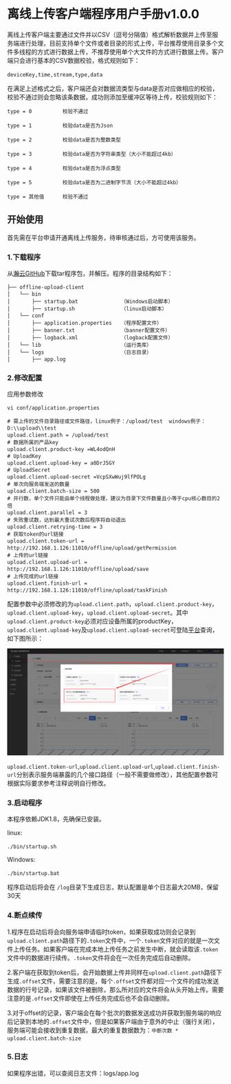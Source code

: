 # 离线上传客户端程序用户手册v1.0.0


离线上传客户端主要通过文件并以CSV（逗号分隔值）格式解析数据并上传至服务端进行处理，目前支持单个文件或者目录的形式上传，平台推荐使用目录多个文件多线程的方式进行数据上传，不推荐使用单个大文件的方式进行数据上传。客户端只会进行基本的CSV数据校验，格式规则如下：

`deviceKey,time,stream,type,data`

在满足上述格式之后，客户端还会对数据流类型与data是否对应做相应的校验，校验不通过则会忽略该条数据，成功则添加至缓冲区等待上传，校验规则如下：

```
type = 0          校验不通过

type = 1          校验data是否为Json

type = 2          校验data是否为整数类型

type = 3          校验data是否为字符串类型（大小不能超过4kb）

type = 4          校验data是否为浮点类型

type = 5          校验data是否为二进制字节流（大小不能超过4kb）

type = 其他值      校验不通过

```

## 开始使用

首先需在平台申请开通离线上传服务，待审核通过后，方可使用该服务。


### 1.下载程序

从[瀚云GitHub](https://raw.githubusercontent.com/hanclouds/offline-upload-client/master/offline-upload-client-1.0.0.tar.gz)下载tar程序包，并解压。程序的目录结构如下：

```
├── offline-upload-client
│   └── bin
│       ├── startup.bat              （Windows启动脚本）
│       ├── startup.sh               （linux启动脚本）
│   └── conf
│       ├── application.properties   （程序配置文件）
│       ├── banner.txt               （banner配置文件）
│       ├── logback.xml              （logback配置文件）
│   └── lib                          （运行类库）
│   └── logs                         （日志目录）
│       ├── app.log
```

### 2.修改配置

应用参数修改

```
vi conf/application.properties
```

```
# 需上传的文件目录路径或文件路径，linux例子：/upload/test  windows例子：D:\\upload\\test
upload.client.path = /upload/test
# 数据所属的产品key
upload.client.product-key =WL4odQnH
# UploadKey
upload.client.upload-key = a0DrJ5GY
# UploadSecret
upload.client.upload-secret =VcpSXwWuj9lfPOLg
# 单次向服务端发送的数量
upload.client.batch-size = 500
# 并行数，单个文件只能由单个线程做处理，建议为目录下文件数量且小等于cpu核心数目的2倍
upload.client.parallel = 3
# 失败重试数，达到最大重试次数后程序将自动退出
upload.client.retrying-time = 3
# 获取token的url链接
upload.client.token-url = http://192.168.1.126:11010/offline/upload/getPermission
# 上传的url链接
upload.client.upload-url = http://192.168.1.126:11010/offline/upload/save
# 上传完成的url链接
upload.client.finish-url = http://192.168.1.126:11010/offline/upload/taskFinish
```

配置参数中必须修改的为`upload.client.path`，`upload.client.product-key`，`upload.client.upload-key`，`upload.client.upload-secret`。其中`upload.client.product-key`必须对应设备所属的productKey，`upload.client.upload-key`及`upload.client.upload-secret`可登陆[平台](https://www.hanclouds.com/)查询，如下图所示：

![upload-client-user](png/upload-client-user.png)

`upload.client.token-url`,`upload.client.upload-url`,`upload.client.finish-url`分别表示服务端暴露的几个接口路径（一般不需要做修改），其他配置参数可根据实际要求参考注释说明自行修改。

### 3.启动程序

本程序依赖JDK1.8，先确保已安装。

linux:

`./bin/startup.sh`

Windows:

`./bin/startup.bat`

程序启动后将会在 `/log`目录下生成日志，默认配置是单个日志最大20MB，保留30天

### 4.断点续传

1.程序在启动后将会向服务端申请临时token，如果获取成功则会记录到`upload.client.path`路径下的`.token`文件中，一个`.token`文件对应的就是一次文件上传任务。如果客户端在完成本地上传任务之前发生中断，就会读取该`.token`文件中的数据进行续传。`.token`文件将会在一次任务完成后自动删除。

2.客户端在获取到token后，会开始数据上传并同样在`upload.client.path`路径下生成`.offset`文件，需要注意的是，每个`.offset`文件都对应一个文件的成功发送数据的行号记录，如果该文件被删除，那么所对应的文件将会从头开始上传。需要注意的是`.offset`文件即使在上传任务完成后也不会自动删除。

3.对于offset的记录，客户端会在每个批次的数据发送成功并获取到服务端的响应后记录到本地的`.offset`文件中，但是如果客户端由于意外的中止（强行关闭），服务端可能会接收到重复数据，最大的重复数据数为：`中断次数 * upload.client.batch-size`

### 5.日志
如果程序出错，可以查阅日志文件：logs/app.log
